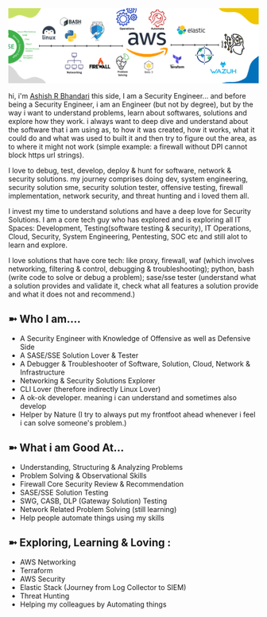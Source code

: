 
<img src="./images/DevSecOps-V2.png"/>

hi, i'm [Ashish R Bhandari](https://aashishrbhandari.github.io/) this side, I am a Security Engineer... and before being a Security Engineer, i am an Engineer (but not by degree), but by the way i want to understand problems, learn about softwares, solutions and explore how they work. i always want to deep dive and understand about the software that i am using as, to how it was created, how it works, what it could do and what was used to built it and then try to figure out the area, as to where it might not work (simple example: a firewall without DPI cannot block https url strings).

I love to debug, test, develop, deploy & hunt for software, network & security solutions. my journey comprises doing dev, system engineering, security solution sme, security solution tester, offensive testing, firewall implementation, network security, and threat hunting and i loved them all.

I invest my time to understand solutions and have a deep love for Security Solutions. I am a core tech guy who has explored and is exploring all IT Spaces: Development, Testing(software testing & security), IT Operations, Cloud, Security, System Engineering, Pentesting, SOC etc and still alot to learn and explore.

I love solutions that have core tech: like proxy, firewall, waf (which involves networking, filtering & control, debugging & troubleshooting); python, bash (write code to solve or debug a problem); sase/sse tester (understand what a solution provides and validate it, check what all features a solution provide and what it does not and recommend.)


## ➼ Who I am....
- A Security Engineer with Knowledge of Offensive as well as Defensive Side
- A SASE/SSE Solution Lover & Tester
- A Debugger & Troubleshooter of Software, Solution, Cloud, Network & Infrastructure
- Networking & Security Solutions Explorer
- CLI Lover (therefore indirectly Linux Lover)
- A ok-ok developer. meaning i can understand and sometimes also develop
- Helper by Nature (I try to always put my frontfoot ahead whenever i feel i can solve someone's problem.)

<!--
## ➼ Read more about me:
<img src="https://aashishrbhandari.github.io/images/svg/logo1.svg" width=16> [Web Profile](https://aashishrbhandari.github.io/)
<img src="https://static-exp2.licdn.com/sc/h/al2o9zrvru7aqj8e1x2rzsrca" width=16> [LinkedIn](https://linkedin.com/in/aashishrbhandari)
-->

## ➼ What i am Good At...

- Understanding, Structuring & Analyzing Problems
- Problem Solving & Observational Skills
- Firewall Core Security Review & Recommendation
- SASE/SSE Solution Testing
- SWG, CASB, DLP (Gateway Solution) Testing
- Network Related Problem Solving (still learning)
- Help people automate things using my skills



## ➼ Exploring, Learning & Loving :

- AWS Networking
- Terraform
- AWS Security
- Elastic Stack (Journey from Log Collector to SIEM)
- Threat Hunting
- Helping my colleagues by Automating things
